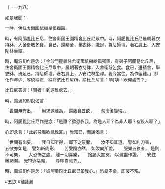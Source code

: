 （一一九八）

如是我聞：

一時，佛住舍衛國祇樹給孤獨園。

時，有阿臈毘比丘尼，住舍衛國王園精舍比丘尼眾中。時，阿臈毘比丘尼晨朝著衣持鉢，入舍衛城乞食。食已，還精舍，舉衣鉢，洗足，持尼師壇，著右肩上，入安陀林坐禪。

時，魔波旬作是念：「今沙門瞿曇住舍衛國祇樹給孤獨園，有弟子阿臈毘比丘尼，住舍衛國王園精舍比丘尼眾中，晨朝著衣持鉢，入舍衛城乞食。食已，還精舍，舉衣鉢，洗足已，持尼師壇，著右肩上，入安陀林坐禪。我今當往，為作留難。」即化作年少，容貌端正，往詣彼比丘尼所，語比丘尼言：「阿姨！欲何處去？」

比丘尼答言：「賢者！到遠離處去。」

時，魔波旬即說偈言：

「世間無有出，　　用求遠離為，
還服食五欲，　　勿令後變悔。」

時，阿臈毘比丘尼作是念：「是誰？欲恐怖我。為是人耶？為非人耶？姦狡人耶？」

心即念言：「此必惡魔欲亂我耳。」覺知已，而說偈言：

「世間有出要，　　我自知所得，
鄙下之惡魔，　　汝不知其道。
譬如利刀害，　　五欲亦如是，
譬如斬肉形，　　苦受陰亦然。
如汝向所說，　　服樂五欲者，
是則不可樂，　　大恐怖之處。
離一切喜樂，　　捨諸大闇冥，
以滅盡作證，　　安住離諸漏。
覺知汝惡魔，　　尋即自滅去。」

時，魔波旬作是念：「彼阿臈毘比丘尼已知我心。」愁憂不樂，即沒不現。








#五欲
#離諸漏
